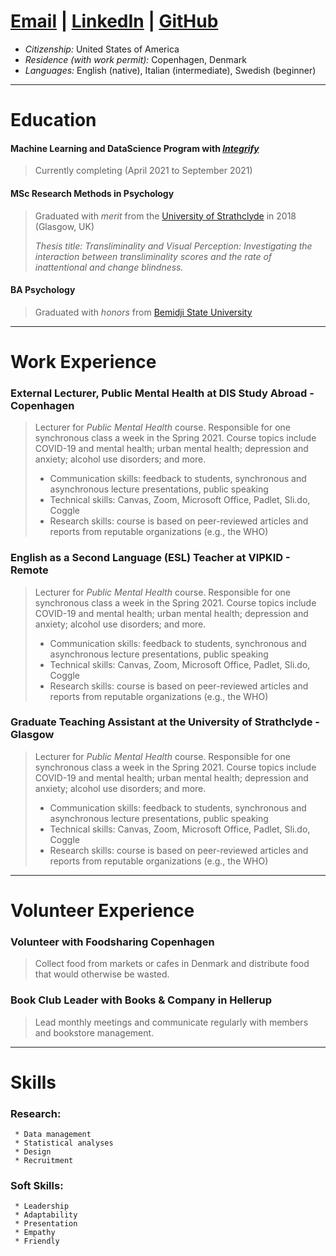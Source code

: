 # [Email](mailto:bethannchamber+gitcv@gmail.com)    |   [LinkedIn](linkedin.com/in/bethanyannc)    |   [GitHub](https://github.com/bethannchamber)

* *Citizenship:* United States of America
* *Residence (with work permit):* Copenhagen, Denmark
* *Languages:* English (native), Italian (intermediate), Swedish (beginner)

***

# Education

#### **Machine Learning and DataScience Program** with [*Integrify*](https://integrify.academy/international)
> Currently completing (April 2021 to September 2021)
>

#### **MSc Research Methods in Psychology** 
> Graduated with *merit* from the [University of Strathclyde](https://www.strath.ac.uk/courses/postgraduatetaught/researchmethodsinpsychology/) in 2018 (Glasgow, UK)
> 
> *Thesis title: Transliminality and Visual Perception: Investigating the interaction between transliminality scores and the rate of inattentional and change blindness.*
>

#### **BA Psychology**
> Graduated with *honors* from [Bemidji State University](https://www.bemidjistate.edu/academics/departments/psychology/)
>


***

# Work Experience


### **External Lecturer, Public Mental Health** at DIS Study Abroad - Copenhagen
> 
> Lecturer for *Public Mental Health* course. Responsible for one synchronous class a week in the Spring 2021. Course topics include COVID-19 and mental health; urban mental health; depression and anxiety; alcohol use disorders; and more.
>
> * Communication skills: feedback to students, synchronous and asynchronous lecture presentations, public speaking
> * Technical skills: Canvas, Zoom, Microsoft Office, Padlet, Sli.do, Coggle
> * Research skills: course is based on peer-reviewed articles and reports from reputable organizations (e.g., the WHO)
>

### **English as a Second Language (ESL) Teacher** at VIPKID - Remote
>
> Lecturer for *Public Mental Health* course. Responsible for one synchronous class a week in the Spring 2021. Course topics include COVID-19 and mental health; urban mental health; depression and anxiety; alcohol use disorders; and more.
>
> * Communication skills: feedback to students, synchronous and asynchronous lecture presentations, public speaking
> * Technical skills: Canvas, Zoom, Microsoft Office, Padlet, Sli.do, Coggle
> * Research skills: course is based on peer-reviewed articles and reports from reputable organizations (e.g., the WHO)
>

### **Graduate Teaching Assistant** at the University of Strathclyde - Glasgow
> 
> Lecturer for *Public Mental Health* course. Responsible for one synchronous class a week in the Spring 2021. Course topics include COVID-19 and mental health; urban mental health; depression and anxiety; alcohol use disorders; and more.
>
> * Communication skills: feedback to students, synchronous and asynchronous lecture presentations, public speaking
> * Technical skills: Canvas, Zoom, Microsoft Office, Padlet, Sli.do, Coggle
> * Research skills: course is based on peer-reviewed articles and reports from reputable organizations (e.g., the WHO)
>

***

# Volunteer Experience


### **Volunteer with Foodsharing Copenhagen**
>
> Collect food from markets or cafes in Denmark and distribute food that would otherwise be wasted.
>

### **Book Club Leader with Books & Company in Hellerup**
>
> Lead monthly meetings and communicate regularly with members and bookstore management.
>

***

# Skills


### Research:

     * Data management
     * Statistical analyses
     * Design
     * Recruitment

### Soft Skills:

     * Leadership
     * Adaptability
     * Presentation
     * Empathy
     * Friendly
